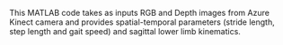 This MATLAB code takes as inputs  RGB and Depth images from Azure Kinect camera and provides spatial-temporal parameters (stride length, step length and gait speed) and sagittal lower limb kinematics. 

